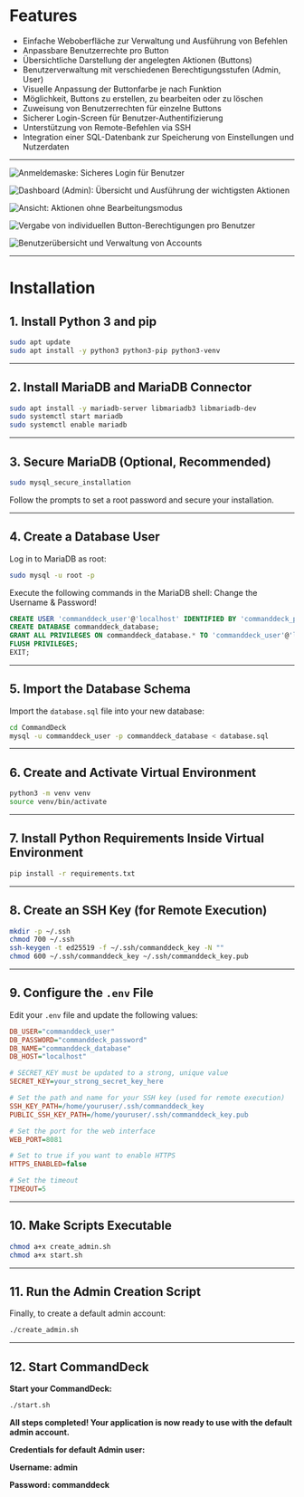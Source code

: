 # Features

- Einfache Weboberfläche zur Verwaltung und Ausführung von Befehlen
- Anpassbare Benutzerrechte pro Button
- Übersichtliche Darstellung der angelegten Aktionen (Buttons)
- Benutzerverwaltung mit verschiedenen Berechtigungsstufen (Admin, User)
- Visuelle Anpassung der Buttonfarbe je nach Funktion
- Möglichkeit, Buttons zu erstellen, zu bearbeiten oder zu löschen
- Zuweisung von Benutzerrechten für einzelne Buttons
- Sicherer Login-Screen für Benutzer-Authentifizierung
- Unterstützung von Remote-Befehlen via SSH
- Integration einer SQL-Datenbank zur Speicherung von Einstellungen und Nutzerdaten

---

![Anmeldemaske: Sicheres Login für Benutzer](https://github.com/g-silvan/CommandDeck/media/login_screen.png)

![Dashboard (Admin): Übersicht und Ausführung der wichtigsten Aktionen](https://github.com/g-silvan/CommandDeck/media/dashboard_admin.png)

![Ansicht: Aktionen ohne Bearbeitungsmodus](https://github.com/g-silvan/CommandDeck/media/dashboard_user.png)

![Vergabe von individuellen Button-Berechtigungen pro Benutzer](https://github.com/g-silvan/CommandDeck/media/button_permissions.png)

![Benutzerübersicht und Verwaltung von Accounts](https://github.com/g-silvan/CommandDeck/media/users.png)

---

# Installation

## 1. Install Python 3 and pip

```bash
sudo apt update
sudo apt install -y python3 python3-pip python3-venv
```


---

## 2. Install MariaDB and MariaDB Connector

```bash
sudo apt install -y mariadb-server libmariadb3 libmariadb-dev
sudo systemctl start mariadb
sudo systemctl enable mariadb
```


---

## 3. Secure MariaDB (Optional, Recommended)

```bash
sudo mysql_secure_installation
```

Follow the prompts to set a root password and secure your installation.

---

## 4. Create a Database User

Log in to MariaDB as root:

```bash
sudo mysql -u root -p
```

Execute the following commands in the MariaDB shell:
Change the Username & Password!

```sql
CREATE USER 'commanddeck_user'@'localhost' IDENTIFIED BY 'commanddeck_password';
CREATE DATABASE commanddeck_database;
GRANT ALL PRIVILEGES ON commanddeck_database.* TO 'commanddeck_user'@'localhost';
FLUSH PRIVILEGES;
EXIT;
```


---

## 5. Import the Database Schema

Import the `database.sql` file into your new database:

```bash
cd CommandDeck
mysql -u commanddeck_user -p commanddeck_database < database.sql
```


---

## 6. Create and Activate Virtual Environment

```bash
python3 -m venv venv
source venv/bin/activate
```


---

## 7. Install Python Requirements Inside Virtual Environment

```bash
pip install -r requirements.txt
```


---

## 8. Create an SSH Key (for Remote Execution)

```bash
mkdir -p ~/.ssh
chmod 700 ~/.ssh
ssh-keygen -t ed25519 -f ~/.ssh/commanddeck_key -N ""
chmod 600 ~/.ssh/commanddeck_key ~/.ssh/commanddeck_key.pub
```


---

## 9. Configure the `.env` File

Edit your `.env` file and update the following values:

```ini
DB_USER="commanddeck_user"
DB_PASSWORD="commanddeck_password"
DB_NAME="commanddeck_database"
DB_HOST="localhost"

# SECRET_KEY must be updated to a strong, unique value
SECRET_KEY=your_strong_secret_key_here

# Set the path and name for your SSH key (used for remote execution)
SSH_KEY_PATH=/home/youruser/.ssh/commanddeck_key
PUBLIC_SSH_KEY_PATH=/home/youruser/.ssh/commanddeck_key.pub

# Set the port for the web interface
WEB_PORT=8081

# Set to true if you want to enable HTTPS
HTTPS_ENABLED=false

# Set the timeout
TIMEOUT=5
```


---

## 10. Make Scripts Executable

```bash
chmod a+x create_admin.sh
chmod a+x start.sh
```


---

## 11. Run the Admin Creation Script

Finally, to create a default admin account:

```bash
./create_admin.sh
```


---

## 12. Start CommandDeck

**Start your CommandDeck:**

```bash
./start.sh
```

**All steps completed! Your application is now ready to use with the default admin account.**

**Credentials for default Admin user:**

**Username: admin**

**Password: commanddeck**
